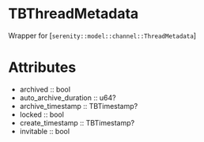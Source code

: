 # TBThreadMetadata

 Wrapper for [`serenity::model::channel::ThreadMetadata`]
# Attributes
- archived :: bool
- auto_archive_duration :: u64?
- archive_timestamp :: TBTimestamp?
- locked :: bool
- create_timestamp :: TBTimestamp?
- invitable :: bool
